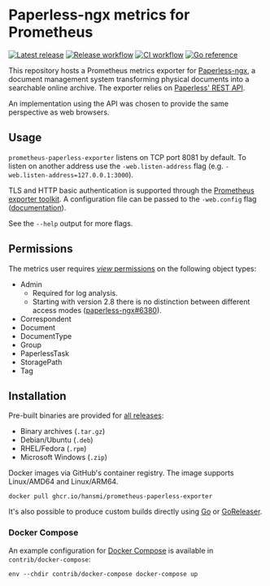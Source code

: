 # Paperless-ngx metrics for Prometheus

[![Latest release](https://img.shields.io/github/v/release/hansmi/prometheus-paperless-exporter)][releases]
[![Release workflow](https://github.com/hansmi/prometheus-paperless-exporter/actions/workflows/release.yaml/badge.svg)](https://github.com/hansmi/prometheus-paperless-exporter/actions/workflows/release.yaml)
[![CI workflow](https://github.com/hansmi/prometheus-paperless-exporter/actions/workflows/ci.yaml/badge.svg)](https://github.com/hansmi/prometheus-paperless-exporter/actions/workflows/ci.yaml)
[![Go reference](https://pkg.go.dev/badge/github.com/hansmi/prometheus-paperless-exporter.svg)](https://pkg.go.dev/github.com/hansmi/prometheus-paperless-exporter)

This repository hosts a Prometheus metrics exporter for
[Paperless-ngx][paperless], a document management system transforming physical
documents into a searchable online archive. The exporter relies on [Paperless'
REST API][paperless-api].

An implementation using the API was chosen to provide the same perspective as
web browsers.


## Usage

`prometheus-paperless-exporter` listens on TCP port 8081 by default. To listen on
another address use the `-web.listen-address` flag (e.g.
`-web.listen-address=127.0.0.1:3000`).

TLS and HTTP basic authentication is supported through the [Prometheus exporter
toolkit][toolkit]. A configuration file can be passed to the `-web.config` flag
([documentation][toolkitconfig]).

See the `--help` output for more flags.


## Permissions

The metrics user requires [_view_ permissions][paperless-permissions] on the
following object types:

* Admin
  * Required for log analysis.
  * Starting with version 2.8 there is no distinction between different access
    modes ([paperless-ngx#6380](https://github.com/paperless-ngx/paperless-ngx/pull/6380)).
* Correspondent
* Document
* DocumentType
* Group
* PaperlessTask
* StoragePath
* Tag


## Installation

Pre-built binaries are provided for [all releases][releases]:

* Binary archives (`.tar.gz`)
* Debian/Ubuntu (`.deb`)
* RHEL/Fedora (`.rpm`)
* Microsoft Windows (`.zip`)

Docker images via GitHub's container registry. The image supports Linux/AMD64
and Linux/ARM64.

```shell
docker pull ghcr.io/hansmi/prometheus-paperless-exporter
```

It's also possible to produce custom builds directly using [Go][golang] or
[GoReleaser][goreleaser].


### Docker Compose

An example configuration for [Docker Compose][dockercompose] is available in
`contrib/docker-compose`:

```shell
env --chdir contrib/docker-compose docker-compose up
```


[dockercompose]: https://docs.docker.com/compose/
[golang]: https://golang.org/
[goreleaser]: https://goreleaser.com/
[paperless-api]: https://docs.paperless-ngx.com/api/
[paperless]: https://docs.paperless-ngx.com/
[paperless-permissions]: https://docs.paperless-ngx.com/usage/#permissions
[releases]: https://github.com/hansmi/prometheus-paperless-exporter/releases/latest
[toolkit]: https://github.com/prometheus/exporter-toolkit
[toolkitconfig]: https://github.com/prometheus/exporter-toolkit/blob/master/docs/web-configuration.md

<!-- vim: set sw=2 sts=2 et : -->
